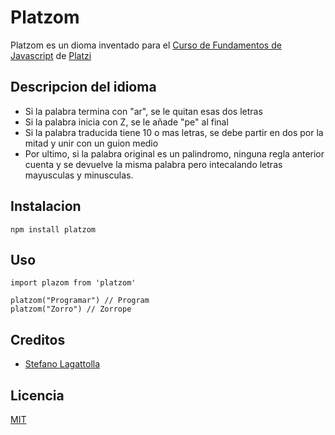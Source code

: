 # Platzom

Platzom es un dioma inventado para el [Curso de Fundamentos de Javascript](https://platzi.com/js) de [Platzi](https://platzi.com)

## Descripcion del idioma

- Si la palabra termina con "ar", se le quitan esas dos letras
- Si la palabra inicia con Z, se le añade "pe" al final
- Si la palabra traducida tiene 10 o mas letras, se debe partir en dos por la mitad y unir con un guion medio
- Por ultimo, si la palabra original es un palindromo, ninguna regla anterior cuenta y se devuelve la misma palabra pero intecalando letras mayusculas y minusculas.

## Instalacion 
```
npm install platzom

```

## Uso

```
import plazom from 'platzom'

platzom("Programar") // Program
platzom("Zorro") // Zorrope

```
## Creditos

- [Stefano Lagattolla](https://twitter.com/slagattollas)

## Licencia

[MIT](https://opensource.org/licenses/MIT)